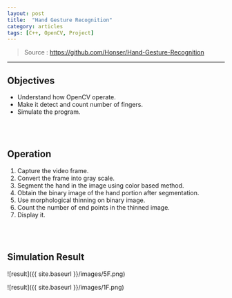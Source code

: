 ```yaml
---
layout: post
title:  "Hand Gesture Recognition"
category: articles
tags: [C++, OpenCV, Project]
---
```


>Source : <https://github.com/Honser/Hand-Gesture-Recognition>  

--- 

## Objectives
- Understand how OpenCV operate.
- Make it detect and count number of fingers.
- Simulate the program.
<br>
<br>

## Operation
1. Capture the video frame.
2. Convert the frame into gray scale.
3. Segment the hand in the image using color based method.
4. Obtain the binary image of the hand portion after segmentation.
5. Use morphological thinning on binary image.
6. Count the number of end points in the thinned image.
7. Display it.
<br>
<br>

## Simulation Result  

![result]({{ site.baseurl }}/images/5F.png)

![result]({{ site.baseurl }}/images/1F.png)
